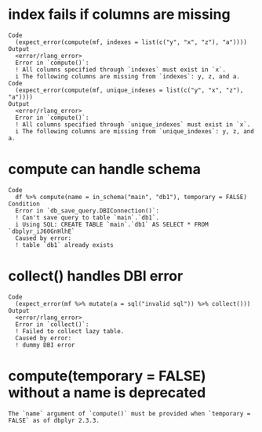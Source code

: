 # index fails if columns are missing

    Code
      (expect_error(compute(mf, indexes = list(c("y", "x", "z"), "a"))))
    Output
      <error/rlang_error>
      Error in `compute()`:
      ! All columns specified through `indexes` must exist in `x`.
      i The following columns are missing from `indexes`: y, z, and a.
    Code
      (expect_error(compute(mf, unique_indexes = list(c("y", "x", "z"), "a"))))
    Output
      <error/rlang_error>
      Error in `compute()`:
      ! All columns specified through `unique_indexes` must exist in `x`.
      i The following columns are missing from `unique_indexes`: y, z, and a.

# compute can handle schema

    Code
      df %>% compute(name = in_schema("main", "db1"), temporary = FALSE)
    Condition
      Error in `db_save_query.DBIConnection()`:
      ! Can't save query to table `main`.`db1`.
      i Using SQL: CREATE TABLE `main`.`db1` AS SELECT * FROM `dbplyr_iJ60GnHlhE`
      Caused by error:
      ! table `db1` already exists

# collect() handles DBI error

    Code
      (expect_error(mf %>% mutate(a = sql("invalid sql")) %>% collect()))
    Output
      <error/rlang_error>
      Error in `collect()`:
      ! Failed to collect lazy table.
      Caused by error:
      ! dummy DBI error

# compute(temporary = FALSE) without a name is deprecated

    The `name` argument of `compute()` must be provided when `temporary = FALSE` as of dbplyr 2.3.3.

